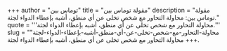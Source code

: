 +++
author = "توماس بين"
title = "مقولة توماس بين"
description = "مقولة توماس بين: محاولة التحاور مع شخص تخلى عن أي منطق، أشبه بإعطاء الدواء لجثة."
quote = '''محاولة التحاور مع شخص تخلى عن أي منطق، أشبه بإعطاء الدواء لجثة.'''
slug = "محاولة-التحاور-مع-شخص-تخلى-عن-أي-منطق-أشبه-بإعطاء-الدواء-لجثة"
+++
محاولة التحاور مع شخص تخلى عن أي منطق، أشبه بإعطاء الدواء لجثة.
